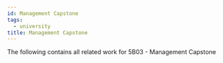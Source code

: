 ```yaml
---
id: Management Capstone
tags:
  - university
title: Management Capstone
---
```

The following contains all related work for 5B03 - Management Capstone